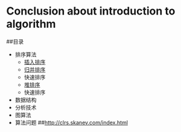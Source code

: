 #    Conclusion about introduction to algorithm

##<a name="index"/>目录
* 排序算法
	* [插入排序](./ch02/2_0/1.c)
	* [归并排序](./ch02/2_3/MergeSort.c)
	* 快速排序
	* [堆排序](./ch06/HeapSort/)
	* 快速排序
* 数据结构
* 分析技术
* 图算法
* 算法问题 
##http://clrs.skanev.com/index.html
